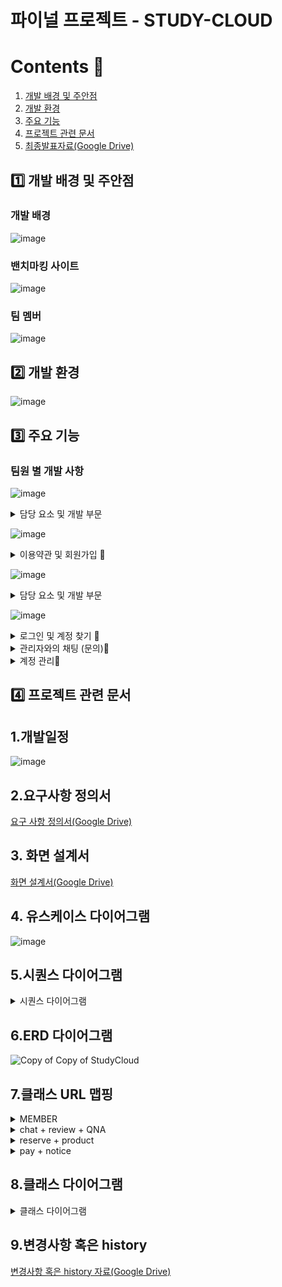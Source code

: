 # 파이널 프로젝트 - STUDY-CLOUD

# Contents 📖
1. [개발 배경 및 주안점](#1️⃣-개발-배경-및-주안점)
2. [개발 환경](#2️⃣-개발-환경)
3. [주요 기능](#3️⃣-주요-기능)
4. [프로젝트 관련 문서](#4️⃣-프로젝트-관련-문서)
5. [최종발표자료(Google Drive)](https://docs.google.com/presentation/d/181jzaUyEli8fAgDtYkjm3YvEkabIQe7s/edit#slide=id.g22a7829c76b_2_99)

## 1️⃣ 개발 배경 및 주안점

### 개발 배경
![image](https://github.com/asfawf/Study-Cloud/assets/114970539/fe7ca9e3-96ce-4ce0-b00f-57623dd6a721)

### 밴치마킹 사이트 
![image](https://github.com/asfawf/Study-Cloud/assets/115056752/ad950c8f-056d-4d3a-937e-0870935b1a50)

### 팀 멤버
![image](https://github.com/asfawf/Study-Cloud/assets/115056752/008438d8-a925-4296-bb69-a8f925dd1a41)

## 2️⃣ 개발 환경
![image](https://github.com/asfawf/Study-Cloud/assets/115056752/53508906-02b8-484c-a181-78c53c3232c5)

## 3️⃣ 주요 기능
### 팀원 별 개발 사항


![image](https://github.com/asfawf/Study-Cloud/assets/115056752/fab1b72f-32ee-444b-8066-fff6e0386058)
<details> 
<summary>담당 요소 및 개발 부문 </summary>

</details>

![image](https://github.com/asfawf/Study-Cloud/assets/115056752/1a88875a-6cd9-41cb-93d7-397513b3bbfd)
<details> 
<summary>이용약관 및 회원가입 🔎</summary>

## 1. 이용약관 
![jointerms](https://github.com/asfawf/Study-Cloud/assets/114970539/80757d2d-a114-4ac5-b5f1-db2d8b5aa544)

## 2. 회원가입

|핵심 기능|기능 설명|
  |--|----|
  |**이용약관**|이용약관 모두 동의하면 회원가입 페이지로 이동|
  |**아이디 중복 확인**|아이디 체크 후 자동 중복 체크|
  |**비밀번호 확인**|입력한 비밀번호가 동일한지 재확인|
  |**인증코드 발송**|이메일 주소 체크 후 기입된 주소로 회원가입시 필요한 인증코드 이메일 발송|
  |**인증코드 확인**|입력한 인증코드가 유효한 인증코드인지 확인|
  |**회원가입(전체)**|각 항목별로 유효성 검사 체크 후 가입 가능|
  
![image](https://github.com/asfawf/Study-Cloud/assets/114970539/0f36039e-02bc-4a5d-936e-5e4323fbfab5)

![image](https://github.com/asfawf/Study-Cloud/assets/114970539/cebc0d7e-b240-4ef3-b54a-e8e70bfb03c1)
</details>


![image](https://github.com/asfawf/Study-Cloud/assets/115056752/a592f7c1-ca6d-445e-8e0e-9a0ee2698473)
<details> 
<summary>담당 요소 및 개발 부문 </summary>

</details>


![image](https://github.com/asfawf/Study-Cloud/assets/115056752/1d5b7367-7265-48b9-9222-83a30e54a1c8)
<details> 
<summary>로그인 및 계정 찾기 🔎</summary>

## 1. 로그인 + 로그아웃
![로그인](https://github.com/asfawf/Study-Cloud/assets/115056752/ef643d79-0221-4257-89bc-fc8bf8335738)

## 2. 계정 찾기 + 카카오 로그인
![찾기](https://github.com/asfawf/Study-Cloud/assets/115056752/9d2f69bc-091d-45dc-825f-075527f78125)

|핵심 기능|기능 설명|
  |--|----|
  |**로그인**|아이디/비밀번호 기입을 통한 로그인|
  |**로그아웃**|로그아웃 버튼 클릭 또는 창 종료시 로그아웃| 
  |**인증번호 발송**|가입 시 작성한 이메일 주소 체크 후 해당 주소로 아이디 혹은 난수로 재정의 한 비밀번호 전송|
  |**카카오 로그인**| 이전 기록이 남아 있을 경우 자동 로그인 없을 경우 카카오에서 지정한 페이지에 정보 기입 후 리다이렉트 페이지에서 정보를 받아 로그인|
  |**아이디 찾기**|메일 확인을 통해 아이디 찾기 기능 제공|
  |**비밀번호 찾기**|아이디 및 이메일 정보 확인을 통해 비밀번호 찾기 기능 제공|

![image](https://github.com/asfawf/Study-Cloud/assets/115056752/c6d231df-61a1-44b1-80f9-8cd467b87aec)
![image](https://github.com/asfawf/Study-Cloud/assets/115056752/d5011e7c-2223-43c0-b1cd-9bb7039b9b86)

</details>

<details> 
<summary>관리자와의 채팅 (문의)🔎</summary>

## 1. 채팅 전송 및 채팅 구간 자동 스크롤
![ezgif com-video-to-gif](https://github.com/asfawf/Study-Cloud/assets/115056752/2c3b3c26-6a3b-4ec1-b25a-309e442b1728)

## 2. 채팅 방 나누기
![image](https://github.com/asfawf/Study-Cloud/assets/115056752/99880472-b5e6-41ad-9f49-2d3252099ff7)

![ezgif com-video-to-gif (1)](https://github.com/asfawf/Study-Cloud/assets/115056752/17f5d1a9-22a6-4865-a4c5-64de0aa7cf68)

  |핵심 기능|기능 설명|
  |--|----|
  |**1:1문의 (관리자 + 일반 유저)**| 1:1문의 시작, 종료, 채팅검색/ 버튼 누르면 관련 답변 
  |**권한 구분**|로그인한 유저 권한에 따라 바로 자신의 채팅방으로 이동 혹은 개설된 채팅방 목록 페이지로 이동
  |**채팅 연결**|회원일 경우 현재 채팅방이 존재하면 해당 채팅방으로 이동  후 이전에 나누었던 채팅 목록 DB에서 출력 관리자의 경우 개설된 채팅방 목록 페이지로 이동 후 선택한 채팅방으로 
  |**채팅 방 구분**|로그인한 일반 유저 아이디에 Socket 연결 구분

  

</details>

<details>
  <summary>계정 관리🔎</summary>

## 1. 유저 정보 수정 및 탈퇴
![ezgif com-video-to-gif (2)](https://github.com/asfawf/Study-Cloud/assets/115056752/744ac122-d7a8-4878-8c93-2d44c674a602)

## 2. 관리자 유저 관리(종류별) + 차단 및 
![ezgif com-video-to-gif (3)](https://github.com/asfawf/Study-Cloud/assets/115056752/65baad6b-80d4-4e8c-ba88-9826283985c7)

 |핵심 기능|기능 설명|
  |--|----|
  |**회원 관리**|현재 가입된 회원 조회
  |**회원 정보 수정**|가입시 작성한 회원 정보 조회 및 정규식 내에서 수정
  |**회원 정보 탈퇴**|가입시(현재 로그인한 계정의) 비밀번호 기입 시 해당 계정 탈퇴
  |**회원 관리 : 차단 , 해제**|해당 조건에서 조회된 아이디를 차단 혹은 차단 해제


![image](https://github.com/asfawf/Study-Cloud/assets/115056752/8856454a-ee26-40c8-9613-e2a174712855)

![image](https://github.com/asfawf/Study-Cloud/assets/115056752/8e6ed591-ed98-4556-8fbf-a6e6647fa82a)

![image](https://github.com/asfawf/Study-Cloud/assets/115056752/1e2ab1f4-7691-43d7-ab10-c85e124bb5b1)


</details>

## 4️⃣ 프로젝트 관련 문서



## 1.개발일정
![image](https://github.com/asfawf/Study-Cloud/assets/115056752/6b530869-4132-4987-8edc-1eb7a2773f5e)

## 2.요구사항 정의서
[요구 사항 정의서(Google Drive)](https://docs.google.com/spreadsheets/d/1loN4Tgtiki4tR7pAoieqtcR1SyyVuMhq/edit#gid=1857108071)

## 3. 화면 설계서
[화면 설계서(Google Drive)](https://docs.google.com/presentation/d/1jYvdFFJgSZ9pj4DfdI9S5WbPeexDtDcd/edit?usp=sharing&ouid=100115649288468550394&rtpof=true&sd=true)

## 4. 유스케이스 다이어그램
![image](https://github.com/asfawf/Study-Cloud/assets/115056752/8d86159f-4d2d-4c54-a3be-770a1770752b)

## 5.시퀀스 다이어그램
<details> 
<summary>시퀀스 다이어그램 </summary>

![image](https://github.com/asfawf/Study-Cloud/assets/115056752/e9e25e24-e744-4ca4-9f53-e16842de1985)
![image](https://github.com/asfawf/Study-Cloud/assets/115056752/4cdaca8e-0e6d-488e-8656-b7dc5ab80e89)
![image](https://github.com/asfawf/Study-Cloud/assets/115056752/a45bbe51-7ab7-463f-a096-8a7c0b69783f)
![image](https://github.com/asfawf/Study-Cloud/assets/115056752/96af629b-4004-478c-8f33-cbd51bb09feb)
![image](https://github.com/asfawf/Study-Cloud/assets/115056752/4fdf1b0c-0cd5-4bad-840e-561b97046102)
![image](https://github.com/asfawf/Study-Cloud/assets/115056752/f048baa3-17a9-43c6-b41f-ad6c54eb954f)
![image](https://github.com/asfawf/Study-Cloud/assets/115056752/74c19222-d955-4be7-a3b1-4afa15743599)
![image](https://github.com/asfawf/Study-Cloud/assets/115056752/2333ece7-6435-4ee5-88d1-517acbc9ff2d)
![image](https://github.com/asfawf/Study-Cloud/assets/115056752/66948362-38f7-4564-b166-1d7f228d6c03)

</details>

## 6.ERD 다이어그램

![Copy of Copy of StudyCloud](https://github.com/asfawf/Study-Cloud/assets/115056752/de69e006-bcfb-45bc-8cad-38c5ba55fdba)

## 7.클래스 URL 맵핑

<details>
       <summary>MEMBER</summary>

![image](https://github.com/asfawf/Study-Cloud/assets/115056752/f77468d5-337c-4674-afdb-ba98d4780365)
![image](https://github.com/asfawf/Study-Cloud/assets/115056752/fb09cccb-b983-4609-9759-c57bbab1783b)

</details>

<details> 
<summary>chat + review + QNA </summary>

![image](https://github.com/asfawf/Study-Cloud/assets/115056752/c04a86e3-3953-4bee-89f4-d2dacc607bd3)

</details>

<details> 
<summary>reserve + product </summary>

![image](https://github.com/asfawf/Study-Cloud/assets/115056752/8cb89725-0a3c-4e18-9cdf-652769a01516)

</details>

<details> 
<summary>pay + notice </summary>

![image](https://github.com/asfawf/Study-Cloud/assets/115056752/4909f695-b091-418d-ae14-1a82a21351ea)

</details>

## 8.클래스 다이어그램
<details> 
<summary>클래스 다이어그램 </summary>

![image](https://github.com/asfawf/Study-Cloud/assets/115056752/fbf382fb-0d91-40d1-8379-ab2465e7697f)
![image](https://github.com/asfawf/Study-Cloud/assets/115056752/08a136e6-8252-49e2-a468-365c5c068ec5)
![image](https://github.com/asfawf/Study-Cloud/assets/115056752/87e77205-df91-40a9-930c-07e5c4bcde99)
![image](https://github.com/asfawf/Study-Cloud/assets/115056752/4d11a86e-cb07-4ce4-b90e-755c0fc16015)
![image](https://github.com/asfawf/Study-Cloud/assets/115056752/02337a26-38a1-4da4-9df7-b4646817ca92)
![image](https://github.com/asfawf/Study-Cloud/assets/115056752/704203ac-8a87-4e61-86c5-41de69f4c009)
![image](https://github.com/asfawf/Study-Cloud/assets/115056752/932228ac-0cc3-4eab-b2db-7ed93d59581d)
![image](https://github.com/asfawf/Study-Cloud/assets/115056752/694b87f2-99ef-4b4f-81a7-b6f972242f6f)
![image](https://github.com/asfawf/Study-Cloud/assets/115056752/194a7556-ecfe-418d-9afe-c316a32999a5)

</details>

## 9.변경사항 혹은 history

[변경사항 혹은 history 자료(Google Drive)](https://docs.google.com/spreadsheets/d/1mh46rlAMplGj744a4B2tdy9MEyNw-NbUpXg4xLhCX70/edit#gid=0)

